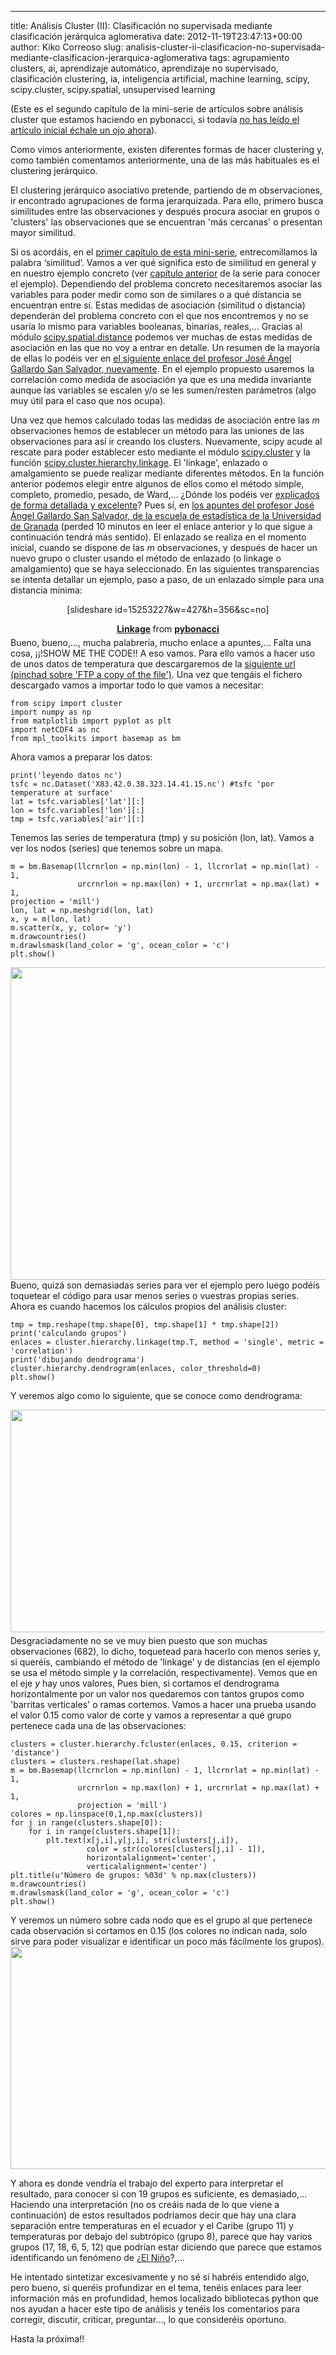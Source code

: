 ---
title: Análisis Cluster (II): Clasificación no supervisada mediante clasificación jerárquica aglomerativa
date: 2012-11-19T23:47:13+00:00
author: Kiko Correoso
slug: analisis-cluster-ii-clasificacion-no-supervisada-mediante-clasificacion-jerarquica-aglomerativa
tags: agrupamiento clusters, ai, aprendizaje automático, aprendizaje no supervisado, clasificación clustering, ia, inteligencia artificial, machine learning, scipy, scipy.cluster, scipy.spatial, unsupervised learning

(Este es el segundo capítulo de la mini-serie de artículos sobre análisis cluster que estamos haciendo en pybonacci, si todavía [no has leído el artículo inicial échale un ojo ahora](http://pybonacci.org/2012/11/18/analisis-cluster-i-introduccion/)).

Como vimos anteriormente, existen diferentes formas de hacer clustering y, como también comentamos anteriormente, una de las más habituales es el clustering jerárquico.

El clustering jerárquico asociativo pretende, partiendo de m observaciones, ir encontrado agrupaciones de forma jerarquizada. Para ello, primero busca similitudes entre las observaciones y después procura asociar en grupos o 'clusters' las observaciones que se encuentran 'más cercanas' o presentan mayor similitud.

Si os acordáis, en el [primer capítulo de esta mini-serie](http://pybonacci.org/2012/11/18/analisis-cluster-i-introduccion/), entrecomillamos la palabra ‘similitud’. Vamos a ver qué significa esto de similitud en general y en nuestro ejemplo concreto (ver [capítulo anterior](http://pybonacci.org/2012/11/18/analisis-cluster-i-introduccion/) de la serie para conocer el ejemplo). Dependiendo del problema concreto necesitaremos asociar las variables para poder medir como son de similares o a qué distancia se encuentran entre sí. Estas medidas de asociación (similitud o distancia) dependerán del problema concreto con el que nos encontremos y no se usaría lo mismo para variables booleanas, binarias, reales,... Gracias al módulo [scipy.spatial.distance](http://docs.scipy.org/doc/scipy/reference/spatial.distance.html#module-scipy.spatial.distance) podemos ver muchas de estas medidas de asociación en las que no voy a entrar en detalle. Un resumen de la mayoría de ellas lo podéis ver en [el siguiente enlace del profesor José Ángel Gallardo San Salvador, nuevamente](http://www.ugr.es/~gallardo/pdf/cluster-2.pdf). En el ejemplo propuesto usaremos la correlación como medida de asociación ya que es una medida invariante aunque las variables se escalen y/o se les sumen/resten parámetros (algo muy útil para el caso que nos ocupa).

<!--more-->

Una vez que hemos calculado todas las medidas de asociación entre las _m_ observaciones hemos de establecer un método para las uniones de las observaciones para así ir creando los clusters. Nuevamente, scipy acude al rescate para poder establecer esto mediante el módulo [scipy.cluster](http://docs.scipy.org/doc/scipy/reference/cluster.html) y la función [scipy.cluster.hierarchy.linkage](http://docs.scipy.org/doc/scipy/reference/generated/scipy.cluster.hierarchy.linkage.html#scipy.cluster.hierarchy.linkage). El 'linkage', enlazado o amalgamiento se puede realizar mediante diferentes métodos. En la función anterior podemos elegir entre algunos de ellos como el método simple, completo, promedio, pesado, de Ward,... ¿Dónde los podéis ver [explicados de forma detallada y excelente](http://www.ugr.es/~gallardo/pdf/cluster-3.pdf)? Pues sí, en [los apuntes del profesor José Ángel Gallardo San Salvador, de la escuela de estadística de la Universidad de Granada](http://www.ugr.es/~gallardo/pdf/cluster-3.pdf) (perded 10 minutos en leer el enlace anterior y lo que sigue a continuación tendrá más sentido). El enlazado se realiza en el momento inicial, cuando se dispone de las _m_ observaciones, y después de hacer un nuevo grupo o cluster usando el método de enlazado (o linkage o amalgamiento) que se haya seleccionado. En las siguientes transparencias se intenta detallar un ejemplo, paso a paso, de un enlazado simple para una distancia mínima:

<p style="text-align:center;">
  [slideshare id=15253227&w=427&h=356&sc=no]
</p>

<div style="margin-bottom:5px;text-align:center;">
  <strong> <a title="Linkage" href="http://www.slideshare.net/pybonacci/linkage-15253227" target="_blank">Linkage</a> </strong> from <strong><a href="http://www.slideshare.net/pybonacci" target="_blank">pybonacci</a></strong>
</div>

<div style="margin-bottom:5px;text-align:left;">
  Bueno, bueno,..., mucha palabrería, mucho enlace a apuntes,... Falta una cosa, ¡¡!SHOW ME THE CODE!! A eso vamos. Para ello vamos a hacer uso de unos datos de temperatura que descargaremos de la <a href="http://www.esrl.noaa.gov/psd/cgi-bin/GrADS.pl?dataset=NCEP+Reanalysis+Surface+Level&DB_did=3&file=%2FDatasets%2Fncep.reanalysis%2Fsurface%2Fair.sig995.1948.nc+air.sig995.%25y4.nc+94788&variable=air&DB_vid=20&DB_tid=35711&units=degK&longstat=Individual+Obs&DB_statistic=Individual+Obs&stat=&lat-begin=60S&lat-end=15N&lon-begin=84W&lon-end=30W&dim0=time&year_begin=2009&mon_begin=Jan&day_begin=1&hour_begin=00+Z&year_end=2012&mon_end=Jan&day_end=1&hour_end=00+Z&X=lon&Y=lat&output=file&bckgrnd=black&use_color=on&fill=lines&cint=&range1=&range2=&scale=100&submit=Create+Plot+or+Subset+of+Data">siguiente url (pinchad sobre 'FTP a copy of the file')</a>. Una vez que tengáis el fichero descargado vamos a importar todo lo que vamos a necesitar:
</div>

<div style="margin-bottom:5px;text-align:left;">
  <pre><code class="language-python">from scipy import cluster
import numpy as np
from matplotlib import pyplot as plt
import netCDF4 as nc
from mpl_toolkits import basemap as bm</code></pre></p>
</div>

<div style="margin-bottom:5px;text-align:left;">
  Ahora vamos a preparar los datos:
</div>

<div style="margin-bottom:5px;text-align:left;">
  <div>
    <pre><code class="language-python">print('leyendo datos nc')
tsfc = nc.Dataset('X83.42.0.38.323.14.41.15.nc') #tsfc 'por temperature at surface'
lat = tsfc.variables['lat'][:]
lon = tsfc.variables['lon'][:]
tmp = tsfc.variables['air'][:]</code></pre></p>
  </div>
  
  <p>
    Tenemos las series de temperatura (tmp) y su posición (lon, lat). Vamos a ver los nodos (series) que tenemos sobre un mapa.
  </p>
</div>

<div style="margin-bottom:5px;text-align:left;">
  <div>
    <pre><code class="language-python">m = bm.Basemap(llcrnrlon = np.min(lon) - 1, llcrnrlat = np.min(lat) - 1,
               urcrnrlon = np.max(lon) + 1, urcrnrlat = np.max(lat) + 1,
projection = 'mill')
lon, lat = np.meshgrid(lon, lat)
x, y = m(lon, lat)
m.scatter(x, y, color= 'y')
m.drawcountries()
m.drawlsmask(land_color = 'g', ocean_color = 'c')
plt.show()</code></pre></p>
  </div>
</div>

<div style="margin-bottom:5px;text-align:left;">
  <a href="http://pybonacci.org/wp-content/uploads/2012/11/nodos.png"><img class="aligncenter size-full wp-image-1267" title="nodos" alt="" src="http://pybonacci.org/wp-content/uploads/2012/11/nodos.png" height="500" width="700" srcset="https://pybonacci.org/wp-content/uploads/2012/11/nodos.png 800w, https://pybonacci.org/wp-content/uploads/2012/11/nodos-300x214.png 300w" sizes="(max-width: 700px) 100vw, 700px" /></a>Bueno, quizá son demasiadas series para ver el ejemplo pero luego podéis toquetear el código para usar menos series o vuestras propias series. Ahora es cuando hacemos los cálculos propios del análisis cluster:
</div>

<div style="margin-bottom:5px;text-align:left;">
  <div>
    <pre><code class="language-python">tmp = tmp.reshape(tmp.shape[0], tmp.shape[1] * tmp.shape[2])
print('calculando grupos')
enlaces = cluster.hierarchy.linkage(tmp.T, method = 'single', metric = 'correlation')
print('dibujando dendrograma')
cluster.hierarchy.dendrogram(enlaces, color_threshold=0)
plt.show()</code></pre></p>
  </div>
  
  <p>
    Y veremos algo como lo siguiente, que se conoce como dendrograma:
  </p>
</div>

<div style="margin-bottom:5px;text-align:left;">
  <a href="http://pybonacci.org/wp-content/uploads/2012/11/dendrograma.png"><img class="aligncenter size-full wp-image-1268" title="dendrograma" alt="" src="http://pybonacci.org/wp-content/uploads/2012/11/dendrograma.png" height="356" width="700" srcset="https://pybonacci.org/wp-content/uploads/2012/11/dendrograma.png 1600w, https://pybonacci.org/wp-content/uploads/2012/11/dendrograma-300x152.png 300w, https://pybonacci.org/wp-content/uploads/2012/11/dendrograma-1024x521.png 1024w, https://pybonacci.org/wp-content/uploads/2012/11/dendrograma-1200x611.png 1200w" sizes="(max-width: 700px) 100vw, 700px" /></a>
</div>

<div style="margin-bottom:5px;text-align:left;">
  Desgraciadamente no se ve muy bien puesto que son muchas observaciones (682), lo dicho, toquetead para hacerlo con menos series y, si queréis, cambiando el método de 'linkage' y de distancias (en el ejemplo se usa el método simple y la correlación, respectivamente). Vemos que en el eje <em>y</em> hay unos valores, Pues bien, si cortamos el dendrograma horizontalmente por un valor nos quedaremos con tantos grupos como 'barritas verticales' o ramas cortemos. Vamos a hacer una prueba usando el valor 0.15 como valor de corte y vamos a representar a qué grupo pertenece cada una de las observaciones:
</div>

<div style="margin-bottom:5px;text-align:left;">
  <div>
    <pre><code class="language-python">clusters = cluster.hierarchy.fcluster(enlaces, 0.15, criterion = 'distance')
clusters = clusters.reshape(lat.shape)
m = bm.Basemap(llcrnrlon = np.min(lon) - 1, llcrnrlat = np.min(lat) - 1,
               urcrnrlon = np.max(lon) + 1, urcrnrlat = np.max(lat) + 1,
               projection = 'mill')
colores = np.linspace(0,1,np.max(clusters))
for j in range(clusters.shape[0]):
    for i in range(clusters.shape[1]):
        plt.text(x[j,i],y[j,i], str(clusters[j,i]),
                 color = str(colores[clusters[j,i] - 1]),
                 horizontalalignment='center',
                 verticalalignment='center')
plt.title(u'Número de grupos: %03d' % np.max(clusters))
m.drawcountries()
m.drawlsmask(land_color = 'g', ocean_color = 'c')
plt.show()</code></pre></p>
  </div>
  
  <p>
    Y veremos un número sobre cada nodo que es el grupo al que pertenece cada observación si cortamos en 0.15 (los colores no indican nada, solo sirve para poder visualizar e identificar un poco más fácilmente los grupos).<a href="http://pybonacci.org/wp-content/uploads/2012/11/resultado.png"><img class="aligncenter size-full wp-image-1270" title="resultado" alt="" src="http://pybonacci.org/wp-content/uploads/2012/11/resultado.png" height="356" width="700" srcset="https://pybonacci.org/wp-content/uploads/2012/11/resultado.png 1600w, https://pybonacci.org/wp-content/uploads/2012/11/resultado-300x152.png 300w, https://pybonacci.org/wp-content/uploads/2012/11/resultado-1024x521.png 1024w, https://pybonacci.org/wp-content/uploads/2012/11/resultado-1200x611.png 1200w" sizes="(max-width: 700px) 100vw, 700px" /></a>
  </p>
  
  <p>
    Y ahora es donde vendría el trabajo del experto para interpretar el resultado, para conocer si con 19 grupos es suficiente, es demasiado,... Haciendo una interpretación (no os creáis nada de lo que viene a continuación) de estos resultados podríamos decir que hay una clara separación entre temperaturas en el ecuador y el Caribe (grupo 11) y temperaturas por debajo del subtrópico (grupo 8), parece que hay varios grupos (17, 18, 6, 5, 12) que podrían estar diciendo que parece que estamos identificando un fenómeno de ¿<a href="http://es.wikipedia.org/wiki/El_Ni%C3%B1o">El Niño</a>?,...
  </p>
  
  <p>
    He intentado sintetizar excesivamente y no sé si habréis entendido algo, pero bueno, si queréis profundizar en el tema, tenéis enlaces para leer información más en profundidad, hemos localizado bibliotecas python que nos ayudan a hacer este tipo de análisis y tenéis los comentarios para corregir, discutir, criticar, preguntar..., lo que consideréis oportuno.
  </p>
  
  <p>
    Hasta la próxima!!
  </p>
</div>